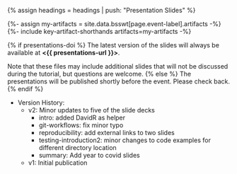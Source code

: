 {% assign headings = headings | push: "Presentation Slides" %}

{%- assign my-artifacts = site.data.bsswt[page.event-label].artifacts -%}
{%- include key-artifact-shorthands artifacts=my-artifacts -%}

{% if presentations-doi %}
The latest version of the slides will always be available at **<{{ presentations-url }}>**. 

Note that these files may include additional slides that will not be discussed during the tutorial, but questions are welcome.
{% else %}
The presentations will be published shortly before the event.  Please check back.
{% endif %}

* Version History:
  - v2: Minor updates to five of the slide decks
    - intro: added DavidR as helper
    - git-workflows: fix minor typo
    - reproducibility: add external links to two slides
    - testing-introduction2: minor changes to code examples for different directory location
    - summary: Add year to covid slides
  - v1: Initial publication